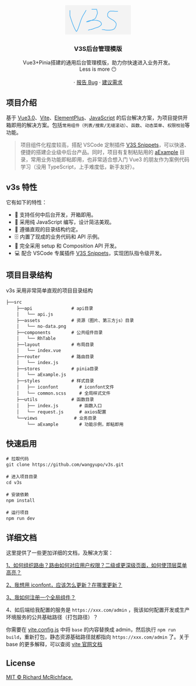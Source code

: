 <br />
<div align="center">
  <a href="https://github.com/wangyupo/v3s">
    <img src="public/v3s.jpg" alt="Logo" width="180" height="80">
  </a>

  <h3 align="center">V3S后台管理模版</h3>

  <p align="center">
    Vue3+Pinia搭建的通用后台管理模版，助力你快速进入业务开发。
    <br />
    Less is more 😶
    <br />
    <br />
    ·
    <a href="https://github.com/wangyupo/v3s/issues">报告 Bug</a>
    ·
    <a href="https://github.com/wangyupo/v3s/issues">建议需求</a>
  </p>
</div>

## 项目介绍

基于 [Vue3.0](https://cn.vuejs.org/)、[Vite](https://cn.vitejs.dev/)、[ElementPlus](http://element-plus.org/zh-CN/)、[JavaScript](https://developer.mozilla.org/zh-CN/docs/Web/JavaScript) 的后台解决方案，为项目提供开箱即用的解决方案。包括`常用组件（列表/搜索/无缝滚动）`、`函数`、`动态菜单`、`权限校验`等功能。

> 项目组件化程度较高，搭配 VSCode 定制插件 [V3S Snippets](https://github.com/wangyupo/V3S-Snippets)，可以快速、便捷的搭建企业级中后台产品。同时，项目有复制粘贴用的 [aExample](https://github.com/wangyupo/v3s/tree/main/src/views/aExample) 目录，常用业务功能即粘即用，也非常适合想入门 Vue3 的朋友作为案例代码学习（没用 TypeScript，上手难度低，新手友好）。

## v3s 特性

它有如下的特性：

- 🧸 支持任何中后台开发，开箱即用。
- 🤏 采用纯 JavaScript 编写，设计简洁美观。
- 📁 遵循直观的目录结构约定。
- 🗄️ 内置了现成的业务代码和 API 示例。
- 🐇 完全采用 setup 和 Composition API 开发。
- 💻 配合 VSCode 专属插件 [V3S Snippets](https://github.com/wangyupo/v3s-vscode-snippets)，实现团队指令级开发。

## 项目目录结构

v3s 采用非常简单直观的项目目录结构

```
├──src
    ├──api               # api目录
    │   └── api.js
    ├──assets            # 资源（图片、第三方js）目录
    │   └── no-data.png
    ├──components        # 公共组件目录
    │   └── RhTable
    ├──layout            # 布局目录
    │   └── index.vue
    ├──router            # 路由目录
    │   └── index.js
    ├──stores            # pinia目录
    │   └── aExample.js
    ├──styles            # 样式目录
    │   ├── iconfont        # iconfont文件
    │   └── common.scss     # 全局样式文件
    ├──utils             # 函数目录
    │   ├── index.js        # 函数入口
    │   └── request.js      # axios配置
    └──views              # 业务目录
        └── aExample        # 功能示例，即粘即用
```

## 快速启用

```
# 拉取代码
git clone https://github.com/wangyupo/v3s.git

# 进入项目目录
cd v3s

# 安装依赖
npm install

# 运行项目
npm run dev
```

## 详细文档

这里提供了一些更加详细的文档，及解决方案：

[1、如何组织路由？路由如何对应用户权限？二级或更深级页面，如何使顶层菜单高亮？](https://github.com/wangyupo/v3s/blob/main/src/router/README.md)

[2、我想用 iconfont，应该怎么更新？在哪里更新？](https://github.com/wangyupo/v3s/blob/main/src/styles/iconfont/README.md)

[3、我如何注册一个全局组件？](https://github.com/wangyupo/v3s/blob/main/src/components/index.js)

4、如后端给我配置的服务是 `https://xxx.com/admin` ，我该如何配置开发或生产环境服务的公共基础路径（打包路径）？

你需要在 [vite.config.js](https://github.com/wangyupo/v3s/blob/main/vite.config.js) 中将 `base` 的内容替换成 admin，然后执行 `npm run build`，重新打包，静态资源基础路径就都指向 `https://xxx.com/admin` 了。关于 base 的更多解释，可以查阅 [vite 官网文档](https://cn.vitejs.dev/config/shared-options.html#base)

## License

[MIT © Richard McRichface.](https://github.com/wangyupo/v3s/blob/master/LICENSE)
